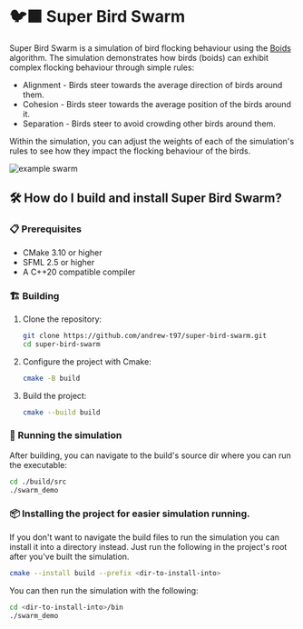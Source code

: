 # 🐦‍⬛ Super Bird Swarm

Super Bird Swarm is a simulation of bird flocking behaviour using the [Boids](https://en.wikipedia.org/wiki/Boids) algorithm. The simulation demonstrates how birds (boids) can exhibit complex flocking behaviour through simple rules:

- Alignment - Birds steer towards the average direction of birds around them.
- Cohesion - Birds steer towards the average position of the birds around it.
- Separation - Birds steer to avoid crowding other birds around them.

Within the simulation, you can adjust the weights of each of the simulation's rules to see how they impact the flocking behaviour of the birds.

![example swarm](docs/resources/swarm.gif)

## 🛠️ How do I build and install Super Bird Swarm?

### 📋 Prerequisites

- CMake 3.10 or higher
- SFML 2.5 or higher
- A C++20 compatible compiler

### 🏗️ Building

1. Clone the repository:
    ```sh
    git clone https://github.com/andrew-t97/super-bird-swarm.git
    cd super-bird-swarm
    ```

2. Configure the project with Cmake:
    ```sh
    cmake -B build
    ```

4. Build the project:
    ```sh
    cmake --build build
    ```

### 🚀 Running the simulation

After building, you can navigate to the build's source dir where you can run the executable:
```sh
cd ./build/src
./swarm_demo
```

### 📦 Installing the project for easier simulation running.

If you don't want to navigate the build files to run the simulation you can install it into a directory instead. Just run the following in the project's root after you've built the simulation.

```sh
cmake --install build --prefix <dir-to-install-into>
```

You can then run the simulation with the following:
```sh
cd <dir-to-install-into>/bin
./swarm_demo
```